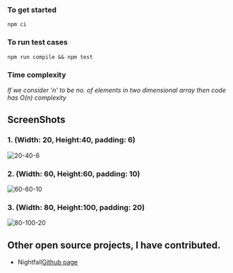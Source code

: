 ### To get started
``` npm ci ```

### To run test cases
``` npm run compile && npm test ```

### Time complexity

*If we consider 'n' to be no. of elements in two dimensional array then code has O(n) complexity*

## ScreenShots

### 1. (Width: 20, Height:40, padding: 6)
![20-40-6](/20-40-6.png)

### 2. (Width: 60, Height:60, padding: 10)
![60-60-10](/60-60-10.png)

### 3. (Width: 80, Height:100, padding: 20)
![80-100-20](/80-100-20.png)

## Other open source projects, I have contributed.

- Nightfall[Github page](https://github.com/EYBlockchain/nightfall)
